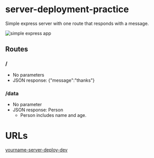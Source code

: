 # server-deployment-practice

Simple express server with one route that responds with a message.

![simple express app](UML.png)



## Routes

### /

* No parameters
* JSON response: {"message":"thanks"}


### /data

* No parameter
* JSON response: Person
  * Person includes name and age.



# URLs

[yourname-server-deploy-dev](https://timegorov-server-deploy-dev.herokuapp.com/)